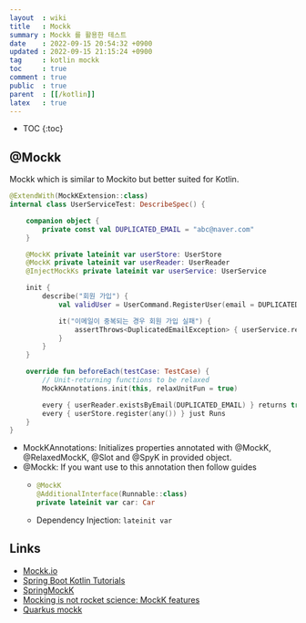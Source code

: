 ```yaml
---
layout  : wiki
title   : Mockk
summary : Mockk 를 활용한 테스트
date    : 2022-09-15 20:54:32 +0900
updated : 2022-09-15 21:15:24 +0900
tag     : kotlin mockk
toc     : true
comment : true
public  : true
parent  : [[/kotlin]]
latex   : true
---
```

* TOC
{:toc}

## @Mockk

Mockk which is similar to Mockito but better suited for Kotlin.

```kotlin
@ExtendWith(MockKExtension::class)
internal class UserServiceTest: DescribeSpec() {

    companion object {
        private const val DUPLICATED_EMAIL = "abc@naver.com"
    }

    @MockK private lateinit var userStore: UserStore
    @MockK private lateinit var userReader: UserReader
    @InjectMockKs private lateinit var userService: UserService

    init {
        describe("회원 가입") {
            val validUser = UserCommand.RegisterUser(email = DUPLICATED_EMAIL, password = "123!abACC123")

            it("이메일이 중복되는 경우 회원 가입 실패") {
                assertThrows<DuplicatedEmailException> { userService.register(validUser) }
            }
        }
    }

    override fun beforeEach(testCase: TestCase) {
        // Unit-returning functions to be relaxed
        MockKAnnotations.init(this, relaxUnitFun = true)

        every { userReader.existsByEmail(DUPLICATED_EMAIL) } returns true
        every { userStore.register(any()) } just Runs
    }
}
```

- MockKAnnotations: Initializes properties annotated with @MockK, @RelaxedMockK, @Slot and @SpyK in provided object.
- @Mockk: If you want use to this annotation then follow guides
  - ```kotlin
    @MockK
    @AdditionalInterface(Runnable::class)
    private lateinit var car: Car
    ```
  - Dependency Injection: `lateinit var`

## Links

- [Mockk.io](https://mockk.io/)
- [Spring Boot Kotlin Tutorials](https://spring.io/guides/tutorials/spring-boot-kotlin/)
- [SpringMockK](https://github.com/Ninja-Squad/springmockk)
- [Mocking is not rocket science: MockK features](https://blog.kotlin-academy.com/mocking-is-not-rocket-science-mockk-features-e5d55d735a98)
- [Quarkus mockk](https://github.com/quarkiverse/quarkus-mockk)